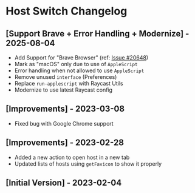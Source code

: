 # Host Switch Changelog

## [Support Brave + Error Handling + Modernize] - 2025-08-04

- Add Support for "Brave Browser" (ref: [Issue #20648](https://github.com/raycast/extensions/issues/20648))
- Mark as "macOS" only due to use of `AppleScript`
- Error handling when not allowed to use `AppleScript`
- Remove unused `interface` (Preferences)
- Replace `run-applescript` with Raycast Utils
- Modernize to use latest Raycast config

## [Improvements] - 2023-03-08

- Fixed bug with Google Chrome support

## [Improvements] - 2023-02-28

- Added a new action to open host in a new tab
- Updated lists of hosts using `getFavicon` to show it properly

## [Initial Version] - 2023-02-04
